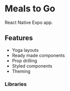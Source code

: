 # Meals to Go

React Native Expo app.

## Features

-   Yoga layouts
-   Ready made components
-   Prop drilling
-   Styled components
-   Theming

### Libraries
